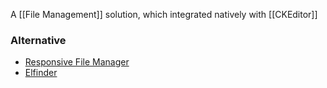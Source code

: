 A [[File Management]] solution, which integrated natively with [[CKEditor]]

### Alternative
- [Responsive File Manager](https://www.responsivefilemanager.com/demo.php)
- [Elfinder](https://github.com/Studio-42/elFinder)